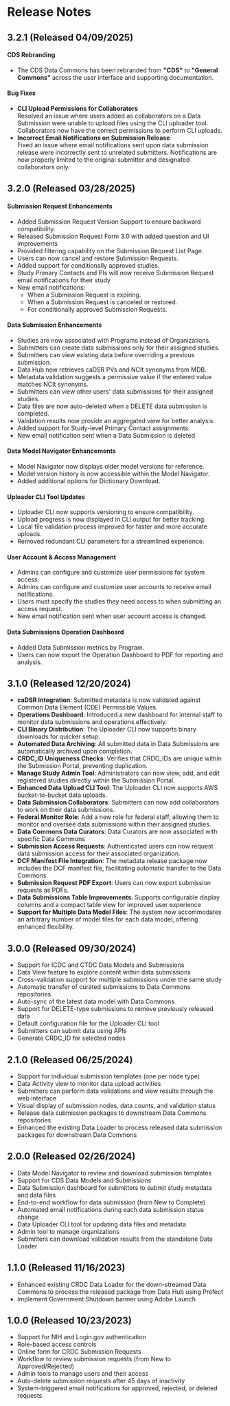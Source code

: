 # Release Notes

## 3.2.1 (Released 04/09/2025)

#### CDS Rebranding

- The CDS Data Commons has been rebranded from **"CDS"** to **"General Commons"** across the user interface and supporting documentation.


#### Bug Fixes

- **CLI Upload Permissions for Collaborators**\
  Resolved an issue where users added as collaborators on a Data Submission were unable to upload files using the CLI uploader tool. Collaborators now have the correct permissions to perform CLI uploads.
- **Incorrect Email Notifications on Submission Release**\
  Fixed an issue where email notifications sent upon data submission release were incorrectly sent to unrelated submitters. Notifications are now properly limited to the original submitter and designated collaborators only.

## 3.2.0 (Released 03/28/2025)

#### Submission Request Enhancements

- Added Submission Request Version Support to ensure backward compatibility.
- Released Submission Request Form 3.0 with added question and UI improvements
- Provided filtering capability on the Submission Request List Page.
- Users can now cancel and restore Submission Requests.
- Added support for conditionally approved studies.
- Study Primary Contacts and PIs will now receive Submission Request email notifications for their study
- New email notifications:
  - When a Submission Request is expiring.
  - When a Submission Request is canceled or restored.
  - For conditionally approved Submission Requests.

#### Data Submission Enhancements

- Studies are now associated with Programs instead of Organizations.
- Submitters can create data submissions only for their assigned studies.
- Submitters can view existing data before overriding a previous submission.
- Data Hub now retrieves caDSR PVs and NCIt synonyms from MDB.
- Metadata validation suggests a permissive value if the entered value matches NCIt synonyms.
- Submitters can view other users' data submissions for their assigned studies.
- Data files are now auto-deleted when a DELETE data submission is completed.
- Validation results now provide an aggregated view for better analysis.
- Added support for Study-level Primary Contact assignments.
- New email notification sent when a Data Submission is deleted.

#### Data Model Navigator Enhancements

- Model Navigator now displays older model versions for reference.
- Model version history is now accessible within the Model Navigator.
- Added additional options for Dictionary Download.

#### Uploader CLI Tool Updates

- Uploader CLI now supports versioning to ensure compatibility.
- Upload progress is now displayed in CLI output for better tracking.
- Local file validation process improved for faster and more accurate uploads.
- Removed redundant CLI parameters for a streamlined experience.

#### User Account & Access Management

- Admins can configure and customize user permissions for system access.
- Admins can configure and customize user accounts to receive email notifications.
- Users must specify the studies they need access to when submitting an access request.
- New email notification sent when user account access is changed.

#### Data Submissions Operation Dashboard

- Added Data Submission metrics by Program.
- Users can now export the Operation Dashboard to PDF for reporting and analysis.

## 3.1.0 (Released 12/20/2024)

- **caDSR Integration**: Submitted metadata is now validated against Common Data Element (CDE) Permissible Values.
- **Operations Dashboard**: Introduced a new dashboard for internal staff to monitor data submissions and operations effectively.
- **CLI Binary Distribution**: The Uploader CLI now supports binary downloads for quicker setup.
- **Automated Data Archiving**: All submitted data in Data Submissions are automatically archived upon completion.
- **CRDC_ID Uniqueness Checks**: Verifies that CRDC_IDs are unique within the Submission Portal, preventing duplication.
- **Manage Study Admin Tool**: Administrators can now view, add, and edit registered studies directly within the Submission Portal.
- **Enhanced Data Upload CLI Tool**: The Uploader CLI now supports AWS bucket-to-bucket data uploads.
- **Data Submission Collaborators**: Submitters can now add collaborators to work on their data submissions.
- **Federal Monitor Role**: Add a new role for federal staff, allowing them to monitor and oversee data submissions within their assigned studies.
- **Data Commons Data Curators**: Data Curators are now associated with specific Data Commons
- **Submission Access Requests**: Authenticated users can now request data submission access for their associated organization.
- **DCF Manifest File Integration**: The metadata release package now includes the DCF manifest file, facilitating automatic transfer to the Data Commons.
- **Submission Request PDF Export**: Users can now export submission requests as PDFs.
- **Data Submissions Table Improvements**: Supports configurable display columns and a compact table view for improved user experience
- **Support for Multiple Data Model Files**: The system now accommodates an arbitrary number of model files for each data model, offering enhanced flexibility.

## 3.0.0 (Released 09/30/2024)

- Support for ICDC and CTDC Data Models and Submissions
- Data View feature to explore content within data submissions
- Cross-validation support for multiple submissions under the same study
- Automatic transfer of curated submissions to Data Commons repositories
- Auto-sync of the latest data model with Data Commons
- Support for DELETE-type submissions to remove previously released data
- Default configuration file for the Uploader CLI tool
- Submitters can submit data using APIs
- Generate CRDC_ID for selected nodes

## 2.1.0 (Released 06/25/2024)

- Support for individual submission templates (one per node type)
- Data Activity view to monitor data upload activities
- Submitters can perform data validations and view results through the web interface
- Visual display of submission nodes, data counts, and validation status
- Release data submission packages to downstream Data Commons repositories
- Enhanced the existing Data Loader to process released data submission packages for downstream Data Commons

## 2.0.0 (Released 02/26/2024)

- Data Model Navigator to review and download submission templates
- Support for CDS Data Models and Submissions
- Data Submission dashboard for submitters to submit study metadata and data files
- End-to-end workflow for data submission (from New to Complete)
- Automated email notifications during each data submission status change
- Data Uploader CLI tool for updating data files and metadata
- Admin tool to manage organizations
- Submitters can download validation results from the standalone Data Loader

## 1.1.0 (Released 11/16/2023)

- Enhanced existing CRDC Data Loader for the down-streamed Data Commons to process the released package from Data Hub using Prefect
- Implement Government Shutdown banner using Adobe Launch

## 1.0.0 (Released 10/23/2023)

- Support for NIH and Login.gov authentication
- Role-based access controls
- Online form for CRDC Submission Requests
- Workflow to review submission requests (from New to Approved/Rejected)
- Admin tools to manage users and their access
- Auto-delete submission requests after 45 days of inactivity
- System-triggered email notifications for approved, rejected, or deleted requests
